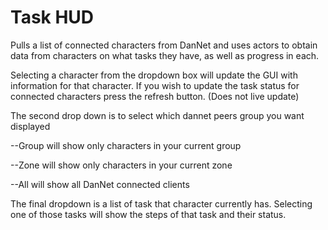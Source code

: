 # Task HUD
Pulls a list of connected characters from DanNet and uses actors to obtain data from characters on what tasks they have, as well as progress in each.


Selecting a character from the dropdown box will update the GUI with information for that character.  If you wish to update the task status for connected characters press the refresh button. (Does not live update)


The second drop down is to select which dannet peers group you want displayed


--Group will show only characters in your current group

--Zone will show only characters in your current zone

--All will show all DanNet connected clients


The final dropdown is a list of task that character currently has.  Selecting one of those tasks will show the steps of that task and their status.
